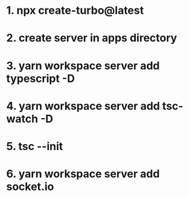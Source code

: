 # 1. npx create-turbo@latest
# 2. create server in apps directory
# 3.  yarn workspace server add typescript -D
# 4.  yarn workspace server add tsc-watch -D  
# 5. tsc --init
# 6. yarn workspace server add socket.io   
